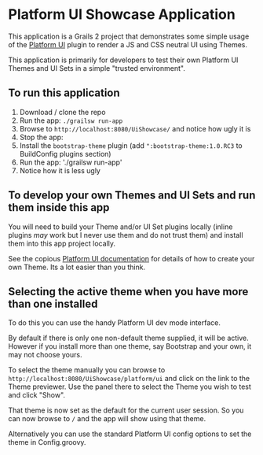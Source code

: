# Platform UI Showcase Application

This application is a Grails 2 project that demonstrates some simple usage of the 
[Platform UI](http://github.com/grailsrocks/grails-platform-ui) plugin to render a JS and CSS neutral UI using Themes.

This application is primarily for developers to test their own Platform UI Themes and UI Sets in a simple "trusted environment". 

## To run this application

1. Download / clone the repo 
2. Run the app: `./grailsw run-app`
4. Browse to `http://localhost:8080/UiShowcase/` and notice how ugly it is
5. Stop the app:
6. Install the `bootstrap-theme` plugin (add `":bootstrap-theme:1.0.RC3` to BuildConfig plugins section)
7. Run the app: './grailsw run-app'
8. Notice how it is less ugly

## To develop your own Themes and UI Sets and run them inside this app

You will need to build your Theme and/or UI Set plugins locally (inline plugins *may* work but I never use them and do not trust them) and install them into this app project locally.

See the copious [Platform UI documentation](http://grailsrocks.guthub.com/grails-platform-ui/) for details of how to create your own Theme. Its a lot easier than you think.

## Selecting the active theme when you have more than one installed

To do this you can use the handy Platform UI dev mode interface.

By default if there is only one non-default theme supplied, it will be active. However if you install more than one theme, say Bootstrap and your own, it may not choose yours.

To select the theme manually you can browse to `http://localhost:8080/UiShowcase/platform/ui` and click on the link to the Theme previewer. Use the panel there to select the Theme you wish to test and click "Show". 

That theme is now set as the default for the current user session. So you can now browse to `/` and the app will show using that theme.

Alternatively you can use the standard Platform UI config options to set the theme in Config.groovy.


